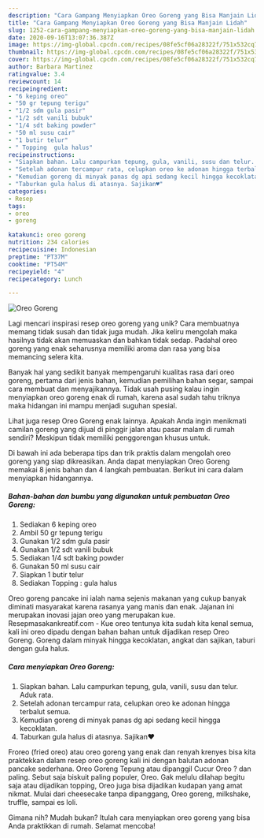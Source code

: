 ```yaml
---
description: "Cara Gampang Menyiapkan Oreo Goreng yang Bisa Manjain Lidah"
title: "Cara Gampang Menyiapkan Oreo Goreng yang Bisa Manjain Lidah"
slug: 1252-cara-gampang-menyiapkan-oreo-goreng-yang-bisa-manjain-lidah
date: 2020-09-16T13:07:36.387Z
image: https://img-global.cpcdn.com/recipes/08fe5cf06a28322f/751x532cq70/oreo-goreng-foto-resep-utama.jpg
thumbnail: https://img-global.cpcdn.com/recipes/08fe5cf06a28322f/751x532cq70/oreo-goreng-foto-resep-utama.jpg
cover: https://img-global.cpcdn.com/recipes/08fe5cf06a28322f/751x532cq70/oreo-goreng-foto-resep-utama.jpg
author: Barbara Martinez
ratingvalue: 3.4
reviewcount: 14
recipeingredient:
- "6 keping oreo"
- "50 gr tepung terigu"
- "1/2 sdm gula pasir"
- "1/2 sdt vanili bubuk"
- "1/4 sdt baking powder"
- "50 ml susu cair"
- "1 butir telur"
- " Topping  gula halus"
recipeinstructions:
- "Siapkan bahan. Lalu campurkan tepung, gula, vanili, susu dan telur. Aduk rata."
- "Setelah adonan tercampur rata, celupkan oreo ke adonan hingga terbalut semua."
- "Kemudian goreng di minyak panas dg api sedang kecil hingga kecoklatan."
- "Taburkan gula halus di atasnya. Sajikan♥"
categories:
- Resep
tags:
- oreo
- goreng

katakunci: oreo goreng 
nutrition: 234 calories
recipecuisine: Indonesian
preptime: "PT37M"
cooktime: "PT54M"
recipeyield: "4"
recipecategory: Lunch

---
```



![Oreo Goreng](https://img-global.cpcdn.com/recipes/08fe5cf06a28322f/751x532cq70/oreo-goreng-foto-resep-utama.jpg)

Lagi mencari inspirasi resep oreo goreng yang unik? Cara membuatnya memang tidak susah dan tidak juga mudah. Jika keliru mengolah maka hasilnya tidak akan memuaskan dan bahkan tidak sedap. Padahal oreo goreng yang enak seharusnya memiliki aroma dan rasa yang bisa memancing selera kita.

Banyak hal yang sedikit banyak mempengaruhi kualitas rasa dari oreo goreng, pertama dari jenis bahan, kemudian pemilihan bahan segar, sampai cara membuat dan menyajikannya. Tidak usah pusing kalau ingin menyiapkan oreo goreng enak di rumah, karena asal sudah tahu triknya maka hidangan ini mampu menjadi suguhan spesial.

Lihat juga resep Oreo Goreng enak lainnya. Apakah Anda ingin menikmati camilan goreng yang dijual di pinggir jalan atau pasar malam di rumah sendiri? Meskipun tidak memiliki penggorengan khusus untuk.


Di bawah ini ada beberapa tips dan trik praktis dalam mengolah oreo goreng yang siap dikreasikan. Anda dapat menyiapkan Oreo Goreng memakai 8 jenis bahan dan 4 langkah pembuatan. Berikut ini cara dalam menyiapkan hidangannya.

<!--inarticleads1-->

##### Bahan-bahan dan bumbu yang digunakan untuk pembuatan Oreo Goreng:

1. Sediakan 6 keping oreo
1. Ambil 50 gr tepung terigu
1. Gunakan 1/2 sdm gula pasir
1. Gunakan 1/2 sdt vanili bubuk
1. Sediakan 1/4 sdt baking powder
1. Gunakan 50 ml susu cair
1. Siapkan 1 butir telur
1. Sediakan  Topping : gula halus


Oreo goreng pancake ini ialah nama sejenis makanan yang cukup banyak diminati masyarakat karena rasanya yang manis dan enak. Jajanan ini merupakan inovasi jajan oreo yang merupakan kue. Resepmasakankreatif.com - Kue oreo tentunya kita sudah kita kenal semua, kali ini oreo dipadu dengan bahan bahan untuk dijadikan resep Oreo Goreng. Goreng dalam minyak hingga kecoklatan, angkat dan sajikan, taburi dengan gula halus. 

<!--inarticleads2-->

##### Cara menyiapkan Oreo Goreng:

1. Siapkan bahan. Lalu campurkan tepung, gula, vanili, susu dan telur. Aduk rata.
1. Setelah adonan tercampur rata, celupkan oreo ke adonan hingga terbalut semua.
1. Kemudian goreng di minyak panas dg api sedang kecil hingga kecoklatan.
1. Taburkan gula halus di atasnya. Sajikan♥


Froreo (fried oreo) atau oreo goreng yang enak dan renyah krenyes bisa kita praktekkan dalam resep oreo goreng kali ini dengan balutan adonan pancake sederhana. Oreo Goreng Tepung atau dipanggil Cucur Oreo ? dan paling. Sebut saja biskuit paling populer, Oreo. Gak melulu dilahap begitu saja atau dijadikan topping, Oreo juga bisa dijadikan kudapan yang amat nikmat. Mulai dari cheesecake tanpa dipanggang, Oreo goreng, milkshake, truffle, sampai es loli. 

Gimana nih? Mudah bukan? Itulah cara menyiapkan oreo goreng yang bisa Anda praktikkan di rumah. Selamat mencoba!
